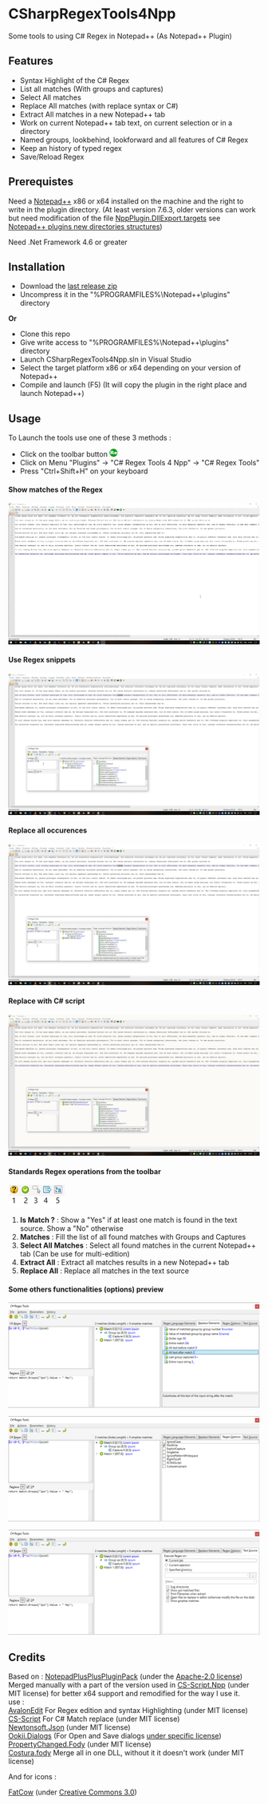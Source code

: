 # CSharpRegexTools4Npp
Some tools to using C# Regex in Notepad++ (As Notepad++ Plugin)

## Features
* Syntax Highlight of the C# Regex
* List all matches (With groups and captures)
* Select All matches
* Replace All matches (with replace syntax or C#)
* Extract All matches in a new Notepad++ tab
* Work on current Notepad++ tab text, on current selection or in a directory
* Named groups, lookbehind, lookforward and all features of C# Regex
* Keep an history of typed regex
* Save/Reload Regex

## Prerequistes
Need a [Notepad++](https://notepad-plus-plus.org/) x86 or x64 installed on the machine and the right to write in the plugin directory.
(At least version 7.6.3, older versions can work but need modification of the file [NppPlugin.DllExport.targets](https://github.com/codingseb/CSharpRegexTools4Npp/blob/master/CSharpRegexTools4Npp/PluginInfrastructure/DllExport/NppPlugin.DllExport.targets) see [Notepad++ plugins new directories structures](https://notepad-plus-plus.org/community/topic/16996/new-plugins-home-round-2))

Need .Net Framework 4.6 or greater

## Installation

* Download the [last release zip](https://github.com/codingseb/CSharpRegexTools4Npp/releases)
* Uncompress it in the "%PROGRAMFILES%\Notepad++\plugins\" directory

**Or**

* Clone this repo
* Give write access to "%PROGRAMFILES%\Notepad++\plugins\" directory
* Launch CSharpRegexTools4Npp.sln in Visual Studio
* Select the target platform x86 or x64 depending on your version of Notepad++
* Compile and launch (F5) (It will copy the plugin in the right place and launch Notepad++)

## Usage

To Launch the tools use one of these 3 methods :
* Click on the toolbar button ![ToolbarIcon](https://raw.githubusercontent.com/codingseb/CSharpRegexTools4Npp/master/CSharpRegexTools4Npp/img/icon.png)
* Click on Menu "Plugins" -> "C# Regex Tools 4 Npp" -> "C# Regex Tools"
* Press "Ctrl+Shift+H" on your keyboard

#### Show matches of the Regex
![List-Matches-Preview](https://raw.githubusercontent.com/codingseb/CSharpRegexTools4Npp/master/doc/List-Matches.gif)
#### Use Regex snippets
![Use-Regex-Snippets](https://raw.githubusercontent.com/codingseb/CSharpRegexTools4Npp/master/doc/Use-Snippet.gif)
#### Replace all occurences
![Replace-all-](https://raw.githubusercontent.com/codingseb/CSharpRegexTools4Npp/master/doc/Replace-All.gif)
#### Replace with C# script
![Replace-With-C#](https://raw.githubusercontent.com/codingseb/CSharpRegexTools4Npp/master/doc/Replace-with-CSharp.gif)
#### Standards Regex operations from the toolbar
![Toolbar-Actions](https://raw.githubusercontent.com/codingseb/CSharpRegexTools4Npp/master/doc/Standard-Operations.png)
1. **Is Match ?** : Show a "Yes" if at least one match is found in the text source. Show a "No" otherwise
2. **Matches** : Fill the list of all found matches with Groups and Captures
3. **Select All Matches** : Select all found matches in the current Notepad++ tab (Can be use for multi-edition)
4. **Extract All** : Extract all matches results in a new Notepad++ tab
5. **Replace All** : Replace all matches in the text source
#### Some others functionalities (options) preview
![Replace-Elements](https://raw.githubusercontent.com/codingseb/CSharpRegexTools4Npp/master/doc/Replace-elements.png)  
  
![Replace-Elements](https://raw.githubusercontent.com/codingseb/CSharpRegexTools4Npp/master/doc/Regex-Options.png) 
  
![Text-sources](https://raw.githubusercontent.com/codingseb/CSharpRegexTools4Npp/master/doc/Text-Sources.png) 

## Credits
Based on : [NotepadPlusPlusPluginPack](https://github.com/kbilsted/NotepadPlusPlusPluginPack.Net) (under the [Apache-2.0 license](https://github.com/kbilsted/NotepadPlusPlusPluginPack.Net/blob/master/LICENSE.md)) Merged manually with a part of the version used in [CS-Script.Npp](https://github.com/oleg-shilo/cs-script.npp) (under MIT license) for better x64 support and remodified for the way I use it.  
use :  
[AvalonEdit](https://github.com/icsharpcode/AvalonEdit) For Regex edition and syntax Highlighting  (under MIT license)  
[CS-Script](https://github.com/oleg-shilo/cs-script/) For C# Match replace (under MIT license)  
[Newtonsoft.Json](https://www.newtonsoft.com/json) (under MIT license)  
[Ookii.Dialogs](http://www.ookii.org/software/dialogs/) (For Open and Save dialogs [under specific license](https://github.com/codingseb/CSharpRegexTools4Npp/blob/master/Licenses/Ooki%20license.txt))  
[PropertyChanged.Fody](https://github.com/Fody/PropertyChanged) (under MIT license)  
[Costura.fody](https://github.com/Fody/Costura) Merge all in one DLL, without it it doesn't work (under MIT license)  

And for icons :

[FatCow](https://www.fatcow.com/free-icons) (under [Creative Commons 3.0](https://creativecommons.org/licenses/by/3.0/us/))
